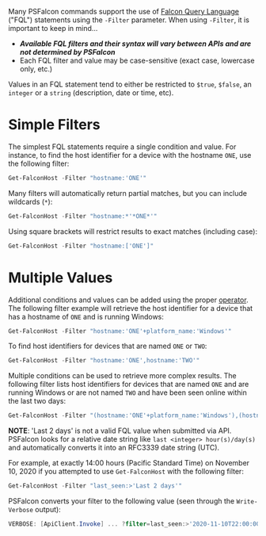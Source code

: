 Many PSFalcon commands support the use of [Falcon Query Language](https://falcon.crowdstrike.com/support/documentation/45/falcon-query-language-fql) \("FQL"\) statements using the `-Filter` parameter. When using `-Filter`, it is important to keep in mind...

* **_Available FQL filters and their syntax will vary between APIs and are not determined by PSFalcon_**
* Each FQL filter and value may be case-sensitive (exact case, lowercase only, etc.)

Values in an FQL statement tend to either be restricted to `$true`, `$false`, an `integer` or a `string` (description, date or time, etc). 

# Simple Filters
The simplest FQL statements require a single condition and value. For instance, to find the host identifier for a device with the hostname `ONE`, use the following filter:
```powershell
Get-FalconHost -Filter "hostname:'ONE'"
```
Many filters will automatically return partial matches, but you can include wildcards (`*`):
```powershell
Get-FalconHost -Filter "hostname:*'*ONE*'"
```
Using square brackets will restrict results to exact matches (including case):
```powershell
Get-FalconHost -Filter "hostname:['ONE']"
```
# Multiple Values
Additional conditions and values can be added using the proper [operator](https://falcon.crowdstrike.com/support/documentation/45/falcon-query-language-fql#Operators). The following filter example will retrieve the host identifier for a device that has a hostname of `ONE` and is running Windows:
```powershell
Get-FalconHost -Filter "hostname:'ONE'+platform_name:'Windows'"
```
To find host identifiers for devices that are named `ONE` or `TWO`:
```powershell
Get-FalconHost -Filter "hostname:'ONE',hostname:'TWO'"
```
Multiple conditions can be used to retrieve more complex results. The following filter lists host identifiers for devices that are named `ONE` and are running Windows or are not named `TWO` and have been seen online within the last two days:
```powershell
Get-FalconHost -Filter "(hostname:'ONE'+platform_name:'Windows'),(hostname:!'TWO'+last_seen:>'Last 2 days')"
```
**NOTE**: 'Last 2 days' is not a valid FQL value when submitted via API. PSFalcon looks for a relative date string like `last <integer> hour(s)/day(s)` and automatically converts it into an RFC3339 date string \(UTC\).

For example, at exactly 14:00 hours \(Pacific Standard Time\) on November 10, 2020 if you attempted to use `Get-FalconHost` with the following filter:
```powershell
Get-FalconHost -Filter "last_seen:>'Last 2 days'"
```
PSFalcon converts your filter to the following value \(seen through the `Write-Verbose` output\):
```powershell
VERBOSE: [ApiClient.Invoke] ... ?filter=last_seen:>'2020-11-10T22:00:00Z'
```